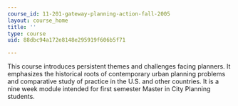 ```yaml
---
course_id: 11-201-gateway-planning-action-fall-2005
layout: course_home
title: ''
type: course
uid: 88dbc94a172e8148e295919f606b5f71

---
```

This course introduces persistent themes and challenges facing planners. It emphasizes the historical roots of contemporary urban planning problems and comparative study of practice in the U.S. and other countries. It is a nine week module intended for first semester Master in City Planning students.
